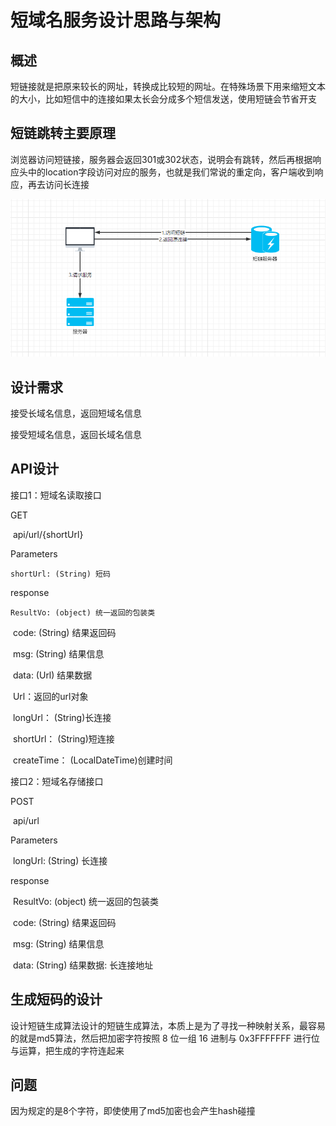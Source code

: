# 短域名服务设计思路与架构

## 概述

短链接就是把原来较长的网址，转换成比较短的网址。在特殊场景下用来缩短文本的大小，比如短信中的连接如果太长会分成多个短信发送，使用短链会节省开支

## 短链跳转主要原理

浏览器访问短链接，服务器会返回301或302状态，说明会有跳转，然后再根据响应头中的location字段访问对应的服务，也就是我们常说的重定向，客户端收到响应，再去访问长连接

![转链流程](.\转链流程.jpg)

## 设计需求

接受长域名信息，返回短域名信息

接受短域名信息，返回长域名信息

## API设计

接口1：短域名读取接口

GET  

​	api/url/{shortUrl}

Parameters

 	shortUrl: (String) 短码

response  

 	ResultVo: (object) 统一返回的包装类

​		code: (String) 结果返回码

​		msg: (String) 结果信息

​		data: (Url) 结果数据

​			Url：返回的url对象

​				longUrl： (String)长连接

​				shortUrl： (String)短连接

​				createTime： (LocalDateTime)创建时间



接口2：短域名存储接口

POST

​	api/url

Parameters

​	longUrl: (String) 长连接

response  

​	ResultVo: (object) 统一返回的包装类

​		code: (String) 结果返回码

​		msg: (String) 结果信息

​		data: (String) 结果数据: 长连接地址

## 生成短码的设计

设计短链生成算法设计的短链生成算法，本质上是为了寻找一种映射关系，最容易的就是md5算法，然后把加密字符按照 8 位一组 16 进制与 0x3FFFFFFF 进行位与运算，把生成的字符连起来

## 问题

因为规定的是8个字符，即使使用了md5加密也会产生hash碰撞